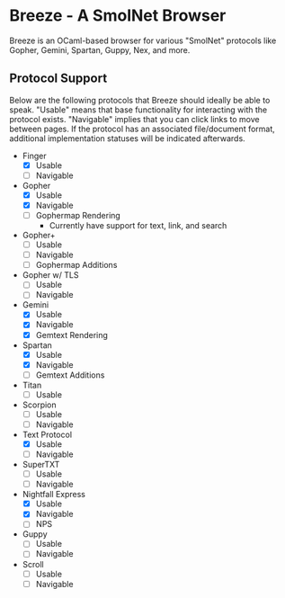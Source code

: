 # Breeze - A SmolNet Browser

Breeze is an OCaml-based browser for various "SmolNet" protocols like Gopher, Gemini, Spartan, Guppy, Nex, and more.

## Protocol Support

Below are the following protocols that Breeze should ideally be able to speak. "Usable" means that base functionality for interacting with the protocol exists. "Navigable" implies that you can click links to move between pages. If the protocol has an associated file/document format, additional implementation statuses will be indicated afterwards.

- Finger
  - [x] Usable
  - [ ] Navigable
- Gopher
  - [x] Usable
  - [x] Navigable
  - [ ] Gophermap Rendering
    - Currently have support for text, link, and search
- Gopher+
  - [ ] Usable
  - [ ] Navigable
  - [ ] Gophermap Additions
- Gopher w/ TLS
  - [ ] Usable
  - [ ] Navigable
- Gemini
  - [x] Usable
  - [x] Navigable
  - [x] Gemtext Rendering
- Spartan
  - [x] Usable
  - [x] Navigable
  - [ ] Gemtext Additions
- Titan
  - [ ] Usable
- Scorpion
  - [ ] Usable
  - [ ] Navigable
- Text Protocol
  - [x] Usable
  - [ ] Navigable
- SuperTXT
  - [ ] Usable
  - [ ] Navigable
- Nightfall Express
  - [x] Usable
  - [x] Navigable
  - [ ] NPS
- Guppy
  - [ ] Usable
  - [ ] Navigable
- Scroll
  - [ ] Usable
  - [ ] Navigable

